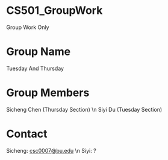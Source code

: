# CS501_GroupWork
Group Work Only

# Group Name
Tuesday And Thursday

# Group Members
Sicheng Chen (Thursday Section) \n
Siyi Du (Tuesday Section)

# Contact
Sicheng: csc0007@bu.edu \n
Siyi: ?

